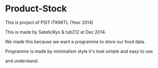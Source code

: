 Product-Stock
=============

This is project of PSIT ITKMITL (Year 2014)

This is made by SataticRyo & tub212 at Dec 2014.

We made this because we want a programme to store our food data.

Programme is made by minimalism style it's look simple and easy to use

and understand.

